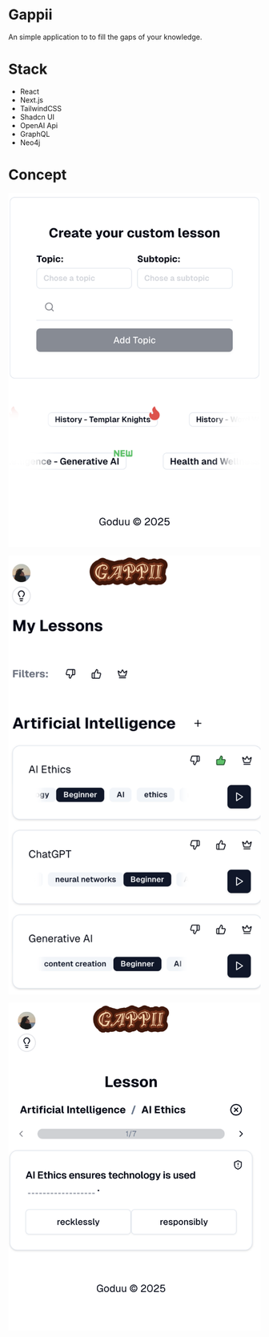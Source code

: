 # Gappii

An simple application to to fill the gaps of your knowledge.

# Stack
- React
- Next.js
- TailwindCSS
- Shadcn UI 
- OpenAI Api
- GraphQL
- Neo4j

# Concept

![create your lesson](https://github.com/Goduu/gappii/blob/main/1CreateYour.png?raw=true)

![my lessons page](https://github.com/Goduu/gappii/blob/main/2LessonsPage.png?raw=true)

![lesson page](https://github.com/Goduu/gappii/blob/main/3LessonPage.png?raw=true)

